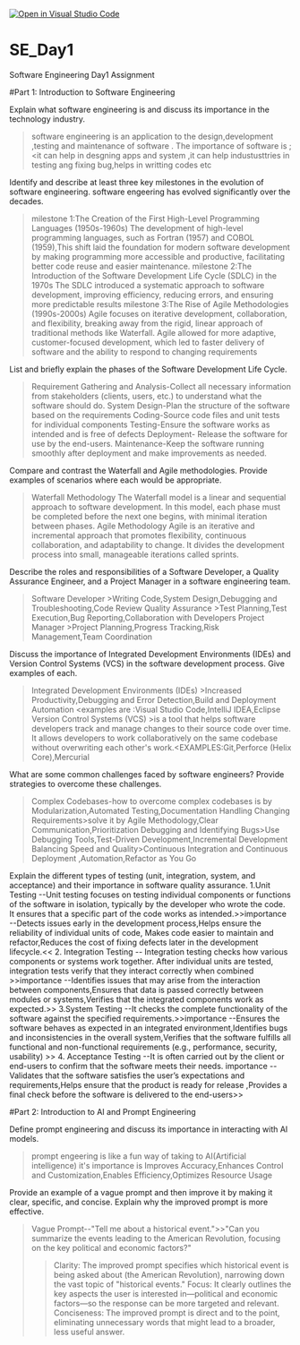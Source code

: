 [![Open in Visual Studio Code](https://classroom.github.com/assets/open-in-vscode-2e0aaae1b6195c2367325f4f02e2d04e9abb55f0b24a779b69b11b9e10269abc.svg)](https://classroom.github.com/online_ide?assignment_repo_id=18398928&assignment_repo_type=AssignmentRepo)
# SE_Day1
Software Engineering Day1 Assignment

#Part 1: Introduction to Software Engineering

Explain what software engineering is and discuss its importance in the technology industry.
>software engineering is an application to the design,development ,testing and maintenance of software .
>The importance of software is ;<it can help in desgning apps and system ,it can help industusttries in testing ang fixing bug,helps in writting codes etc


Identify and describe at least three key milestones in the evolution of software engineering.
software engeering has evolved significantly over the decades.
> milestone 1:The Creation of the First High-Level Programming Languages (1950s-1960s)
The development of high-level programming languages, such as Fortran (1957) and COBOL (1959),This shift laid the foundation for modern software development by making programming more accessible and productive, facilitating better code reuse and easier maintenance.
>milestone 2:The Introduction of the Software Development Life Cycle (SDLC) in the 1970s
The SDLC introduced a systematic approach to software development, improving efficiency, reducing errors, and ensuring more predictable results
> milestone 3:The Rise of Agile Methodologies (1990s-2000s)
Agile focuses on iterative development, collaboration, and flexibility, breaking away from the rigid, linear approach of traditional methods like Waterfall.
 Agile allowed for more adaptive, customer-focused development, which led to faster delivery of software and the ability to respond to changing requirements


List and briefly explain the phases of the Software Development Life Cycle.
>Requirement Gathering and Analysis-Collect all necessary information from stakeholders (clients, users, etc.) to understand what the software should do.
>System Design-Plan the structure of the software based on the requirements
>Coding-Source code files and unit tests for individual components
>Testing-Ensure the software works as intended and is free of defects
> Deployment- Release the software for use by the end-users.
> Maintenance-Keep the software running smoothly after deployment and make improvements as needed.

Compare and contrast the Waterfall and Agile methodologies. Provide examples of scenarios where each would be appropriate.
>Waterfall Methodology
The Waterfall model is a linear and sequential approach to software development. In this model, each phase must be completed before the next one begins, with minimal iteration between phases.
>Agile Methodology
Agile is an iterative and incremental approach that promotes flexibility, continuous collaboration, and adaptability to change. It divides the development process into small, manageable iterations called sprints.


Describe the roles and responsibilities of a Software Developer, a Quality Assurance Engineer, and a Project Manager in a software engineering team.
>Software Developer >Writing Code,System Design,Debugging and Troubleshooting,Code Review
>Quality Assurance >Test Planning,Test Execution,Bug Reporting,Collaboration with Developers
>Project Manager >Project Planning,Progress Tracking,Risk Management,Team Coordination

Discuss the importance of Integrated Development Environments (IDEs) and Version Control Systems (VCS) in the software development process. Give examples of each.
>Integrated Development Environments (IDEs) >Increased Productivity,Debugging and Error Detection,Build and Deployment Automation <examples are :Visual Studio Code,IntelliJ IDEA,Eclipse
> Version Control Systems (VCS) >is a tool that helps software developers track and manage changes to their source code over time. It allows developers to work collaboratively on the same codebase without overwriting each other's work.<EXAMPLES:Git,Perforce (Helix Core),Mercurial


What are some common challenges faced by software engineers? Provide strategies to overcome these challenges.
>Complex Codebases-how to overcome complex codebases is by Modularization,Automated Testing,Documentation
>Handling Changing Requirements>solve it by Agile Methodology,Clear Communication,Prioritization
>Debugging and Identifying Bugs>Use Debugging Tools,Test-Driven Development,Incremental Development
>Balancing Speed and Quality>Continuous Integration and Continuous Deployment ,Automation,Refactor as You Go


Explain the different types of testing (unit, integration, system, and acceptance) and their importance in software quality assurance.
1.Unit Testing --Unit testing focuses on testing individual components or functions of the software in isolation, typically by the developer who wrote the code. It ensures that a specific part of the code works as intended.>>importance --Detects issues early in the development process,Helps ensure the reliability of individual units of code,
Makes code easier to maintain and refactor,Reduces the cost of fixing defects later in the development lifecycle.<<
2. Integration Testing -- Integration testing checks how various components or systems work together. After individual units are tested, integration tests verify that they interact correctly when combined >>importance --Identifies issues that may arise from the interaction between components,Ensures that data is passed correctly between modules or systems,Verifies that the integrated components work as expected.>>
3.System Testing --It checks the complete functionality of the software against the specified requirements.>>importance --Ensures the software behaves as expected in an integrated environment,Identifies bugs and inconsistencies in the overall system,Verifies that the software fulfills all functional and non-functional requirements (e.g., performance, security, usability) >>
4. Acceptance Testing --It is often carried out by the client or end-users to confirm that the software meets their needs. importance --Validates that the software satisfies the user’s expectations and requirements,Helps ensure that the product is ready for release ,Provides a final check before the software is delivered to the end-users>>



#Part 2: Introduction to AI and Prompt Engineering


Define prompt engineering and discuss its importance in interacting with AI models.
>prompt engeering is like a fun way of taking to AI(Artificial intelligence)
>it's importance is Improves Accuracy,Enhances Control and Customization,Enables Efficiency,Optimizes Resource Usage


Provide an example of a vague prompt and then improve it by making it clear, specific, and concise. Explain why the improved prompt is more effective.
>Vague Prompt--"Tell me about a historical event.">>"Can you summarize the events leading to the American Revolution, focusing on the key political and economic factors?"
>>Clarity: The improved prompt specifies which historical event is being asked about (the American Revolution), narrowing down the vast topic of "historical events."
Focus: It clearly outlines the key aspects the user is interested in—political and economic factors—so the response can be more targeted and relevant.
Conciseness: The improved prompt is direct and to the point, eliminating unnecessary words that might lead to a broader, less useful answer.

